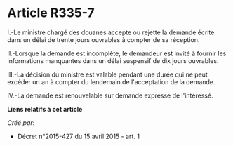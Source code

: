 # Article R335-7

I.-Le ministre chargé des douanes accepte ou rejette la demande écrite dans un délai de trente jours ouvrables à compter de
sa réception. 

II.-Lorsque la demande est incomplète, le demandeur est invité à fournir les informations manquantes dans un délai suspensif
de dix jours ouvrables. 

III.-La décision du ministre est valable pendant une durée qui ne peut excéder un an à compter du lendemain de l'acceptation
de la demande. 

IV.-La demande est renouvelable sur demande expresse de l'intéressé.

**Liens relatifs à cet article**

_Créé par_:

  - Décret n°2015-427 du 15 avril 2015 - art. 1

